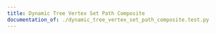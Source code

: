 ```yaml
---
title: Dynamic Tree Vertex Set Path Composite
documentation_of: ./dynamic_tree_vertex_set_path_composite.test.py
---
```

